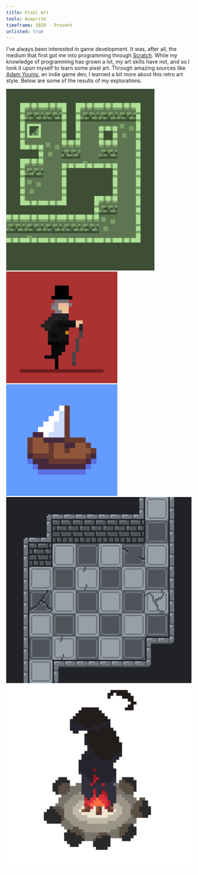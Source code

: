 ```yaml
---
title: Pixel Art
tools: Aseprite
timeframe: 2020 - Present
unlisted: true
---
```

I've always been interested in game development. It was, after all, the medium that first got me into programming through [Scratch](https://scratch.mit.edu). While my knowledge of programming has grown a lot, my art skills have not, and so I took it upon myself to learn some pixel art. Through amazing sources like [Adam Younis](https://www.youtube.com/c/AdamCYounis), an indie game dev, I learned a bit more about this retro art style. Below are some of the results of my explorations.

<img src="/assets/img/green.png" width="400px">

<img src="/assets/img/collector.gif" width="300px">

<img src="/assets/img/ship.png" width="300px">

<img src="/assets/img/grey.png" width="500px">

<img src="/assets/img/fire.gif" width="500px" style="background-color: #000">
